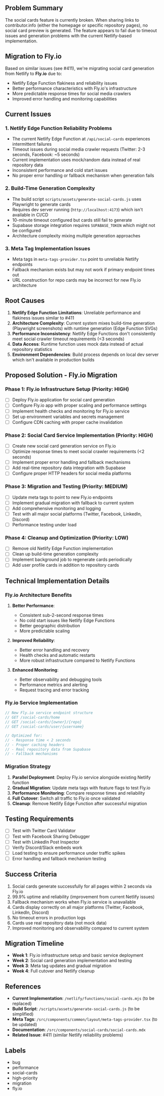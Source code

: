 ## Problem Summary
The social cards feature is currently broken. When sharing links to contributor.info (either the homepage or specific repository pages), no social card preview is generated. The feature appears to fail due to timeout issues and generation problems with the current Netlify-based implementation.

## Migration to Fly.io

Based on similar issues (see #411), we're migrating social card generation from Netlify to **Fly.io** due to:
- Netlify Edge Function flakiness and reliability issues
- Better performance characteristics with Fly.io's infrastructure
- More predictable response times for social media crawlers
- Improved error handling and monitoring capabilities

## Current Issues

### 1. Netlify Edge Function Reliability Problems
- The current Netlify Edge Function at `/api/social-cards` experiences intermittent failures
- Timeout issues during social media crawler requests (Twitter: 2-3 seconds, Facebook: ~5 seconds)
- Current implementation uses mock/random data instead of real repository data
- Inconsistent performance and cold start issues
- No proper error handling or fallback mechanism when generation fails

### 2. Build-Time Generation Complexity
- The build script `scripts/assets/generate-social-cards.js` uses Playwright to generate cards
- Requires dev server running (`http://localhost:4173`) which isn't available in CI/CD
- 10-minute timeout configured but cards still fail to generate
- Supabase storage integration requires `SUPABASE_TOKEN` which might not be configured
- Architecture complexity mixing multiple generation approaches

### 3. Meta Tag Implementation Issues
- Meta tags in `meta-tags-provider.tsx` point to unreliable Netlify endpoints
- Fallback mechanism exists but may not work if primary endpoint times out
- URL construction for repo cards may be incorrect for new Fly.io architecture

## Root Causes

1. **Netlify Edge Function Limitations**: Unreliable performance and flakiness issues similar to #411
2. **Architecture Complexity**: Current system mixes build-time generation (Playwright screenshots) with runtime generation (Edge Function SVGs)
3. **Performance Inconsistency**: Netlify Edge Functions don't consistently meet social crawler timeout requirements (<3 seconds)
4. **Data Access**: Runtime function uses mock data instead of actual repository statistics
5. **Environment Dependencies**: Build process depends on local dev server which isn't available in production builds

## Proposed Solution - Fly.io Migration

### Phase 1: Fly.io Infrastructure Setup (Priority: HIGH)
- [ ] Deploy Fly.io application for social card generation
- [ ] Configure Fly.io app with proper scaling and performance settings
- [ ] Implement health checks and monitoring for Fly.io service
- [ ] Set up environment variables and secrets management
- [ ] Configure CDN caching with proper cache invalidation

### Phase 2: Social Card Service Implementation (Priority: HIGH)
- [ ] Create new social card generation service on Fly.io
- [ ] Optimize response times to meet social crawler requirements (<2 seconds)
- [ ] Implement proper error handling and fallback mechanisms
- [ ] Add real-time repository data integration with Supabase
- [ ] Configure proper HTTP headers for social media platforms

### Phase 3: Migration and Testing (Priority: MEDIUM)
- [ ] Update meta tags to point to new Fly.io endpoints
- [ ] Implement gradual migration with fallback to current system
- [ ] Add comprehensive monitoring and logging
- [ ] Test with all major social platforms (Twitter, Facebook, LinkedIn, Discord)
- [ ] Performance testing under load

### Phase 4: Cleanup and Optimization (Priority: LOW)
- [ ] Remove old Netlify Edge Function implementation
- [ ] Clean up build-time generation complexity
- [ ] Implement background job to regenerate cards periodically
- [ ] Add user profile cards in addition to repository cards

## Technical Implementation Details

### Fly.io Architecture Benefits

1. **Better Performance**:
   - Consistent sub-2-second response times
   - No cold start issues like Netlify Edge Functions
   - Better geographic distribution
   - More predictable scaling

2. **Improved Reliability**:
   - Better error handling and recovery
   - Health checks and automatic restarts
   - More robust infrastructure compared to Netlify Functions

3. **Enhanced Monitoring**:
   - Better observability and debugging tools
   - Performance metrics and alerting
   - Request tracing and error tracking

### Fly.io Service Implementation

```javascript
// New Fly.io service endpoint structure
// GET /social-cards/home
// GET /social-cards/{owner}/{repo}
// GET /social-cards/user/{username}

// Optimized for:
// - Response time < 2 seconds
// - Proper caching headers
// - Real repository data from Supabase
// - Fallback mechanisms
```

### Migration Strategy

1. **Parallel Deployment**: Deploy Fly.io service alongside existing Netlify function
2. **Gradual Migration**: Update meta tags with feature flags to test Fly.io
3. **Performance Monitoring**: Compare response times and reliability
4. **Full Cutover**: Switch all traffic to Fly.io once validated
5. **Cleanup**: Remove Netlify Edge Function after successful migration

## Testing Requirements

- [ ] Test with Twitter Card Validator
- [ ] Test with Facebook Sharing Debugger
- [ ] Test with LinkedIn Post Inspector
- [ ] Verify Discord/Slack embeds work
- [ ] Load testing to ensure performance under traffic spikes
- [ ] Error handling and fallback mechanism testing

## Success Criteria

1. Social cards generate successfully for all pages within 2 seconds via Fly.io
2. 99.9% uptime and reliability (improvement from current Netlify issues)
3. Fallback mechanism works when Fly.io service is unavailable
4. Cards display correctly on all major platforms (Twitter, Facebook, LinkedIn, Discord)
5. No timeout errors in production logs
6. Cards use real repository data (not mock data)
7. Improved monitoring and observability compared to current system

## Migration Timeline

- **Week 1**: Fly.io infrastructure setup and basic service deployment
- **Week 2**: Social card generation implementation and testing
- **Week 3**: Meta tag updates and gradual migration
- **Week 4**: Full cutover and Netlify cleanup

## References

- **Current Implementation**: `/netlify/functions/social-cards.mjs` (to be replaced)
- **Build Script**: `/scripts/assets/generate-social-cards.js` (to be simplified)
- **Meta Tags**: `/src/components/common/layout/meta-tags-provider.tsx` (to be updated)
- **Documentation**: `/src/components/social-cards/social-cards.mdx`
- **Related Issue**: #411 (similar Netlify reliability problems)

## Labels
- bug
- performance  
- social-cards
- high-priority
- migration
- fly.io